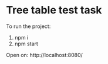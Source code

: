 # Tree table test task

To run the project: 
1. npm i
2. npm start

Open on: http://localhost:8080/
